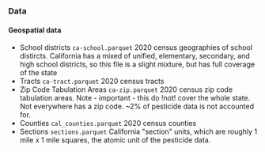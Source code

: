 ### Data

#### Geospatial data

- School districts `ca-school.parquet` 2020 census geographies of school distircts. California has a mixed of unified, elementary, secondary, and high school districts, so this file is a slight mixture, but has full coverage of the state
- Tracts `ca-tract.parquet` 2020 census tracts
- Zip Code Tabulation Areas `ca-zip.parquet` 2020 census zip code tabulation areas. Note - important - this do !not! cover the whole state. Not everywhere has a zip code. ~2% of pesticide data is not accounted for.
- Counties `cal_counties.parquet` 2020 census counties
- Sections `sections.parquet` California "section" units, which are roughly 1 mile x 1 mile squares, the atomic unit of the pesticide data.